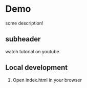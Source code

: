 # Demo

some description!

## subheader

watch tutorial on youtube.

## Local development

1. Open index.html in your browser
